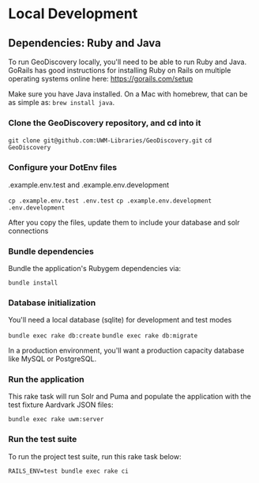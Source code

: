 # Local Development

## Dependencies: Ruby and Java

To run GeoDiscovery locally, you'll need to be able to run Ruby and Java. GoRails has good instructions for installing Ruby on Rails on multiple operating systems online here: https://gorails.com/setup

Make sure you have Java installed. On a Mac with homebrew, that can be as simple as: `brew install java`.

### Clone the GeoDiscovery repository, and cd into it

`git clone git@github.com:UWM-Libraries/GeoDiscovery.git`
`cd GeoDiscovery`

### Configure your DotEnv files

.example.env.test and .example.env.development

`cp .example.env.test .env.test`
`cp .example.env.development .env.development`

After you copy the files, update them to include your database and solr connections

### Bundle dependencies

Bundle the application's Rubygem dependencies via:

`bundle install`

### Database initialization

You'll need a local database (sqlite) for development and test modes

`bundle exec rake db:create`
`bundle exec rake db:migrate`

In a production environment, you'll want a production capacity database like MySQL or PostgreSQL.

### Run the application

This rake task will run Solr and Puma and populate the application with the test fixture Aardvark JSON files:

`bundle exec rake uwm:server`

### Run the test suite

To run the project test suite, run this rake task below:

`RAILS_ENV=test bundle exec rake ci`